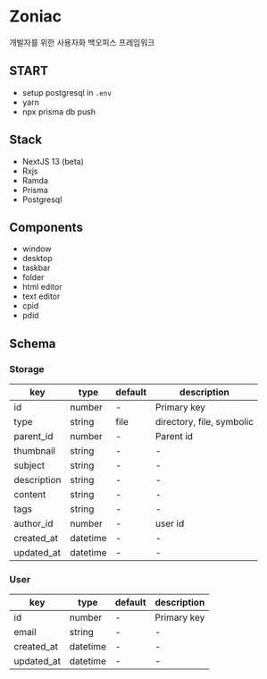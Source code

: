 # Zoniac

개발자를 위한 사용자화 백오피스 프레임워크

## START
- setup postgresql in  `.env` 
- yarn
- npx prisma db push

## Stack
- NextJS 13 (beta)
- Rxjs
- Ramda
- Prisma
- Postgresql

## Components
- window
- desktop
- taskbar
- folder
- html editor
- text editor
- cpid
- pdid

## Schema
### Storage
| key         | type     | default | description               |
| ----------- | -------- | ------- | ------------------------- |
| id          | number   | -       | Primary key               |
| type        | string   | file    | directory, file, symbolic |
| parent_id   | number   | -       | Parent id                 |
| thumbnail   | string   | -       | -                         |
| subject     | string   | -       | -                         |
| description | string   | -       | -                         |
| content     | string   | -       | -                         |
| tags        | string   | -       | -                         |
| author_id   | number   | -       | user id                   |
| created_at  | datetime | -       | -                         |
| updated_at  | datetime | -       | -                         |

### User
| key        | type     | default | description |
| ---------- | -------- | ------- | ----------- |
| id         | number   | -       | Primary key |
| email      | string   | -       | -           |
| created_at | datetime | -       | -           |
| updated_at | datetime | -       | -           |